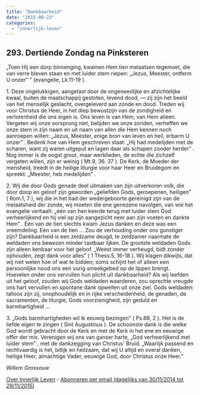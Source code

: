 ```yaml
---
title: "Dankbaarheid"
date: "2015-08-23"
categories: 
  - "innerlijk-leven"
---
```


## 293\. Dertiende Zondag na Pinksteren

„Toen Hij een dorp binnenging, kwamen Hem tien melaatsen tegemoet, die van verre bleven staan en met luider stem riepen: „Jezus, Meester, ontferm U onzer” ” (evangelie, Lk.11-19 ).

1\. Deze ongelukkigen, aangetast door de ongeneeslijke en afzichtelijke kwaal, buiten de maatschappij gestoten, levend dood, — zij zijn het beeld van het menselijk geslacht, overgeleverd aan zonde en dood. Treden wij voor Christus de Heer, in het diep bewustzijn van de zondigheid en verlorenheid die ons eigen is. Ons leven is van Hem, van Hem alleen. Vergeten wij onze oorsprong niet, belijden we onze zonden, verheffen we onze stem in zijn naam en uit naam van allen die Hem kennen noch aanroepen willen: „Jezus, Meester, enige bron van leven en heil, erbarm U onzer” . Bedenk hoe van Hem geschreven staat: „Hij had medelijden met de scharen, want zij waren uitgeput en lagen daar als schapen zonder herder” . Nog immer is de oogst groot, maar werklieden, de echte die zichzelf vergeten willen, zijn er weinig ( Mt.9, 36. 37 ). De Kerk, de Moeder der mensheid, treedt in de heilige liturgie voor haar Heer en Bruidegom en spreekt: „Meester, heb medelijden” .

2\. Wij die door Gods genade deel uitmaken van zijn uitverkoren volk, die door doop en geloof zijn geworden „geliefden Gods, geroepenen, heiligen” ( Rom.1, 7 ), wij die in het bad der wedergeboorte gereinigd zijn van de melaatsheid der zonde, wij moeten die ene genezene navolgen, van wie het evangelie verhaalt: „één van hen keerde terug met luider stem God verheerlijkend en hij viel op zijn aangezicht neer aan zijn voeten en dankte Hem” . Eén van de tien slechts kwam Jezus danken en deze was een vreemdeling. Eén van de tien … Zou de verhouding onder ons gunstiger zijn? Dankbaarheid is een zeldzame deugd, te zeldzamer naarmate de weldaden ons bewezen minder tastbaar lijken. De grootste weldaden Gods zijn alleen kenbaar voor het geloof. „Weest immer verheugd, bidt zonder ophouden, zegt dank voor alles” ( 1 Thess.5, 16-18 ). Wij klagen dikwijls, dat wij niet weten hoe of wat te bidden; soms schijnt het of alleen een persoonlijke nood ons een vurig smeekgebed op de lippen brengt. Hoevelen onder ons vervullen hun plicht uit dankbaarheid? Als wij leefden uit het geloof, zouden wij Gods weldaden waarderen, zou oprechte vreugde ons hart vervullen en spontane dank opwellen uit onze ziel. Gods weldaden: talloos zijn zij, onophoudelijk en in rijke verscheidenheid, de genaden, de sacramenten, de liturgie, Gods voorzienigheid, zijn geduld en barmhartigheid …

3\. „Gods barmhartigheden wil ik eeuwig bezingen” ( Ps.88, 2 ). Het is de liefde eigen te zingen ( Sint Augustinus ). De schoonste dank is die welke God wordt gebracht door de Kerk en met de Kerk in het ene en eeuwige offer der mis. Verenigen wij ons van ganser harte, „God verheerlijkend met luider stem” , met de dankzegging van Christus' Bruid. „Waarlijk passend en rechtvaardig is het, billijk en heilzaam, dat wij U altijd en overal danken, heilige Heer, almachtige Vader, eeuwige God, door Christus onze Heer.”

_Willem Grossouw_

[Over Innerlijk Leven](http://www.gelovenleren.net/2014/11/27/een-jaar-lang-innerlijk-leven-op-geloven-leren/) - [Abonneren per email (dagelijks van 30/11/2014 tot 29/11/2015)](http://eepurl.com/9P3DT)
